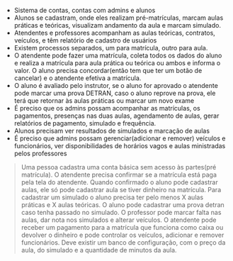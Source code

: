 * Sistema de contas, contas com admins e alunos
* Alunos se cadastram, onde eles realizam pré-matrículas, marcam aulas práticas e teóricas, visualizam andamento da aula e marcam simulado.
* Atendentes e professores acompanham as aulas teóricas, contratos, veículos, e têm relatório de cadastro de usuários
* Existem processos separados, um para matrícula, outro para aula.
* O atendente pode fazer uma matrícula, coleta todos os dados do aluno e realiza a matrícula para aula prática ou teórica ou ambos e informa o valor. O aluno precisa concordar(então tem que ter um botão de cancelar) e o atendente efetiva a matrícula.
* O aluno é avaliado pelo instrutor, se o aluno for aprovado o atendente pode marcar uma prova DETRAN, caso o aluno reprove na prova, ele terá que retornar às aulas práticas ou marcar um novo exame
* É preciso que os admins possam acompanhar as matrículas, os pagamentos, presenças nas duas aulas, agendamento de aulas, gerar relatórios de pagamento, simulado e frequência.
* Alunos precisam ver resultados de simulados e marcação de aulas
* É preciso que admins possam gerenciar(adicionar e remover) veículos e funcionários, ver disponibilidades de horários vagos e aulas ministradas pelos professores


> Uma pessoa cadastra uma conta básica sem acesso às partes(pré matrícula).
> O atendente precisa confirmar se a matrícula está paga pela tela do atendente.
> Quando confirmado o aluno pode cadastrar aulas, ele só pode cadastrar aula se tiver dinheiro na matrícula.
> Para cadastrar um simulado o aluno precisa ter pelo menos X aulas práticas e X aulas teóricas.
> O aluno pode cadastrar uma prova detran caso tenha passado no simulado.
> O professor pode marcar falta nas aulas, dar nota nos simulados e alterar veículos.
> O atendente pode receber um pagamento para a matrícula que funciona como caixa ou devolver o dinheiro e pode controlar os veículos, adicionar e remover funcionários.
> Deve existir um banco de configuração, com o preço da aula, do simulado e a quantidade de minutos da aula.
